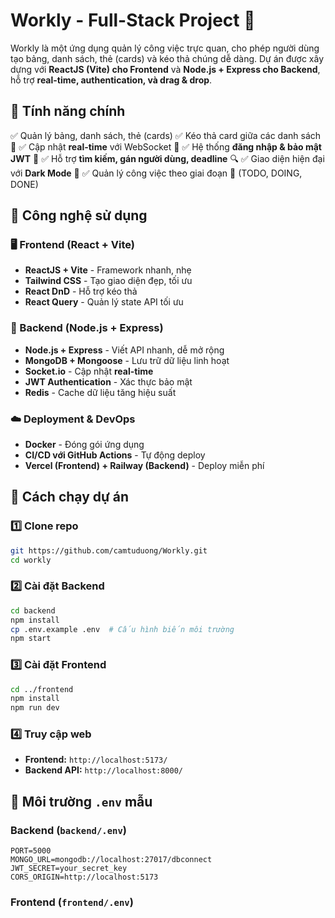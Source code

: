 # Workly - Full-Stack Project 🚀

Workly là một ứng dụng quản lý công việc trực quan, cho phép người dùng tạo bảng, danh sách, thẻ (cards) và kéo thả chúng dễ dàng. Dự án được xây dựng với **ReactJS (Vite) cho Frontend** và **Node.js + Express cho Backend**, hỗ trợ **real-time, authentication, và drag & drop**.

## 🌟 Tính năng chính

✅ Quản lý bảng, danh sách, thẻ (cards)
✅ Kéo thả card giữa các danh sách 🎯
✅ Cập nhật **real-time** với WebSocket 🔄
✅ Hệ thống **đăng nhập & bảo mật JWT** 🔐
✅ Hỗ trợ **tìm kiếm, gán người dùng, deadline** 🔍
✅ Giao diện hiện đại với **Dark Mode** 🌙
✅ Quản lý công việc theo giai đoạn 📅 (TODO, DOING, DONE)

## 📌 Công nghệ sử dụng

### 🖥 Frontend (React + Vite)

- **ReactJS + Vite** - Framework nhanh, nhẹ
- **Tailwind CSS** - Tạo giao diện đẹp, tối ưu
- **React DnD** - Hỗ trợ kéo thả
- **React Query** - Quản lý state API tối ưu

### 🔧 Backend (Node.js + Express)

- **Node.js + Express** - Viết API nhanh, dễ mở rộng
- **MongoDB + Mongoose** - Lưu trữ dữ liệu linh hoạt
- **Socket.io** - Cập nhật **real-time**
- **JWT Authentication** - Xác thực bảo mật
- **Redis** - Cache dữ liệu tăng hiệu suất

### ☁️ Deployment & DevOps

- **Docker** - Đóng gói ứng dụng
- **CI/CD với GitHub Actions** - Tự động deploy
- **Vercel (Frontend) + Railway (Backend)** - Deploy miễn phí

## 🚀 Cách chạy dự án

### 1️⃣ Clone repo

```sh
git https://github.com/camtuduong/Workly.git
cd workly
```

### 2️⃣ Cài đặt Backend

```sh
cd backend
npm install
cp .env.example .env  # Cấu hình biến môi trường
npm start
```

### 3️⃣ Cài đặt Frontend

```sh
cd ../frontend
npm install
npm run dev
```

### 4️⃣ Truy cập web

- **Frontend:** `http://localhost:5173/`
- **Backend API:** `http://localhost:8000/`

## 📌 Môi trường `.env` mẫu

### Backend (`backend/.env`)

```
PORT=5000
MONGO_URL=mongodb://localhost:27017/dbconnect
JWT_SECRET=your_secret_key
CORS_ORIGIN=http://localhost:5173
```

### Frontend (`frontend/.env`)
